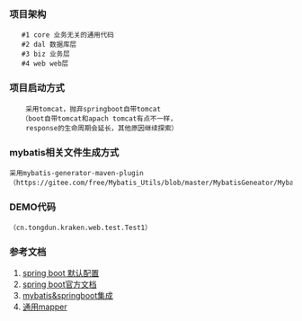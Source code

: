 ### 项目架构
       #1 core 业务无关的通用代码
       #2 dal 数据库层  
       #3 biz 业务层
       #4 web web层
   
   
   
### 项目启动方式 
        采用tomcat，抛弃springboot自带tomcat
       （boot自带tomcat和apach tomcat有点不一样，
        response的生命周期会延长，其他原因继续探索）
### mybatis相关文件生成方式
    采用mybatis-generator-maven-plugin
    （https://gitee.com/free/Mybatis_Utils/blob/master/MybatisGeneator/MybatisGeneator.md）
### DEMO代码
    （cn.tongdun.kraken.web.test.Test1）
### 参考文档

1. [spring boot 默认配置](https://docs.spring.io/spring-boot/docs/current/reference/html/common-application-properties.html)
2. [spring boot官方文档](https://docs.spring.io/spring-boot/docs/1.5.10.RELEASE/reference/htmlsingle/)
3. [mybatis&springboot集成](http://www.mybatis.org/spring-boot-starter/mybatis-spring-boot-autoconfigure/)
4. [通用mapper](http://www.mybatis.tk/)
    

